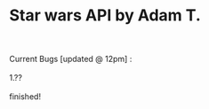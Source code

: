  <h1>Star wars API by Adam T. </h1> <br><br>
Current Bugs [updated @ 12pm] :
<br><br>
1.?? <br><br> finished!

